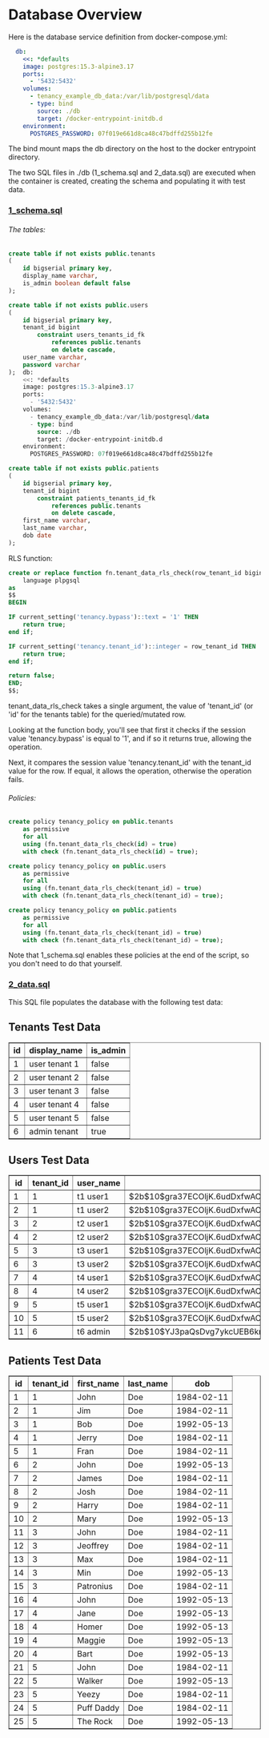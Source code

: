 # Database Overview

Here is the database service definition from docker-compose.yml:

```YAML
  db:
    <<: *defaults
    image: postgres:15.3-alpine3.17
    ports:
      - '5432:5432'
    volumes:
      - tenancy_example_db_data:/var/lib/postgresql/data
      - type: bind
        source: ./db
        target: /docker-entrypoint-initdb.d
    environment:
      POSTGRES_PASSWORD: 07f019e661d8ca48c47bdffd255b12fe
```

The bind mount maps the db directory on the host to the docker entrypoint directory.

The two SQL files in ./db (1_schema.sql and 2_data.sql) are executed when the container is created, creating the schema and populating it with test data.

### [1_schema.sql](db/1_schema.sql)

###### The tables:

```sql
create table if not exists public.tenants
(
    id bigserial primary key,
    display_name varchar,
    is_admin boolean default false
);

create table if not exists public.users
(
    id bigserial primary key,
    tenant_id bigint
        constraint users_tenants_id_fk
            references public.tenants
            on delete cascade,
    user_name varchar,
    password varchar
);  db:
    <<: *defaults
    image: postgres:15.3-alpine3.17
    ports:
      - '5432:5432'
    volumes:
      - tenancy_example_db_data:/var/lib/postgresql/data
      - type: bind
        source: ./db
        target: /docker-entrypoint-initdb.d
    environment:
      POSTGRES_PASSWORD: 07f019e661d8ca48c47bdffd255b12fe

create table if not exists public.patients
(
    id bigserial primary key,
    tenant_id bigint
        constraint patients_tenants_id_fk
            references public.tenants
            on delete cascade,
    first_name varchar,
    last_name varchar,
    dob date
);
```

RLS function:

```sql
create or replace function fn.tenant_data_rls_check(row_tenant_id bigint) returns boolean
    language plpgsql
as
$$
BEGIN

IF current_setting('tenancy.bypass')::text = '1' THEN
    return true;
end if;

IF current_setting('tenancy.tenant_id')::integer = row_tenant_id THEN
    return true;
end if;

return false;
END;
$$;
```

tenant_data_rls_check takes a single argument, the value of 'tenant_id' (or 'id' for the tenants table) for the queried/mutated row.

Looking at the function body, you'll see that first it checks if the session value 'tenancy.bypass' is equal to '1', and if so it returns true, allowing the operation.

Next, it compares the session value 'tenancy.tenant_id' with the tenant_id value for the row. If equal, it allows the operation, otherwise the operation fails.

###### Policies:

```sql
create policy tenancy_policy on public.tenants
    as permissive
    for all
    using (fn.tenant_data_rls_check(id) = true)
    with check (fn.tenant_data_rls_check(id) = true);

create policy tenancy_policy on public.users
    as permissive
    for all
    using (fn.tenant_data_rls_check(tenant_id) = true)
    with check (fn.tenant_data_rls_check(tenant_id) = true);

create policy tenancy_policy on public.patients
    as permissive
    for all
    using (fn.tenant_data_rls_check(tenant_id) = true)
    with check (fn.tenant_data_rls_check(tenant_id) = true);
```

Note that 1_schema.sql enables these policies at the end of the script, so you don't need to do that yourself.

### [2_data.sql](db/2_data.sql)

This SQL file populates the database with the following test data:

## Tenants Test Data

<table border="1" style="border-collapse:collapse">
<tr><th>id</th><th>display_name</th><th>is_admin</th></tr>
<tr><td>1</td><td>user tenant 1</td><td>false</td></tr>
<tr><td>2</td><td>user tenant 2</td><td>false</td></tr>
<tr><td>3</td><td>user tenant 3</td><td>false</td></tr>
<tr><td>4</td><td>user tenant 4</td><td>false</td></tr>
<tr><td>5</td><td>user tenant 5</td><td>false</td></tr>
<tr><td>6</td><td>admin tenant</td><td>true</td></tr>
</table>

## Users Test Data

<table border="1" style="border-collapse:collapse">
<tr><th>id</th><th>tenant_id</th><th>user_name</th><th>password</th></tr>
<tr><td>1</td><td>1</td><td>t1 user1</td><td>$2b$10$gra37ECOljK.6udDxfwAOOTSyeQSbo9I0zS6l6NoMR1mbE.9T.jF2</td></tr>
<tr><td>2</td><td>1</td><td>t1 user2</td><td>$2b$10$gra37ECOljK.6udDxfwAOOTSyeQSbo9I0zS6l6NoMR1mbE.9T.jF2</td></tr>
<tr><td>3</td><td>2</td><td>t2 user1</td><td>$2b$10$gra37ECOljK.6udDxfwAOOTSyeQSbo9I0zS6l6NoMR1mbE.9T.jF2</td></tr>
<tr><td>4</td><td>2</td><td>t2 user2</td><td>$2b$10$gra37ECOljK.6udDxfwAOOTSyeQSbo9I0zS6l6NoMR1mbE.9T.jF2</td></tr>
<tr><td>5</td><td>3</td><td>t3 user1</td><td>$2b$10$gra37ECOljK.6udDxfwAOOTSyeQSbo9I0zS6l6NoMR1mbE.9T.jF2</td></tr>
<tr><td>6</td><td>3</td><td>t3 user2</td><td>$2b$10$gra37ECOljK.6udDxfwAOOTSyeQSbo9I0zS6l6NoMR1mbE.9T.jF2</td></tr>
<tr><td>7</td><td>4</td><td>t4 user1</td><td>$2b$10$gra37ECOljK.6udDxfwAOOTSyeQSbo9I0zS6l6NoMR1mbE.9T.jF2</td></tr>
<tr><td>8</td><td>4</td><td>t4 user2</td><td>$2b$10$gra37ECOljK.6udDxfwAOOTSyeQSbo9I0zS6l6NoMR1mbE.9T.jF2</td></tr>
<tr><td>9</td><td>5</td><td>t5 user1</td><td>$2b$10$gra37ECOljK.6udDxfwAOOTSyeQSbo9I0zS6l6NoMR1mbE.9T.jF2</td></tr>
<tr><td>10</td><td>5</td><td>t5 user2</td><td>$2b$10$gra37ECOljK.6udDxfwAOOTSyeQSbo9I0zS6l6NoMR1mbE.9T.jF2</td></tr>
<tr><td>11</td><td>6</td><td>t6 admin</td><td>$2b$10$YJ3paQsDvg7ykcUEB6kmQetsGcaRfPzTwvpOEQSc565epW.P82lMO</td></tr>
</table>

## Patients Test Data

<table border="1" style="border-collapse:collapse">
<tr><th>id</th><th>tenant_id</th><th>first_name</th><th>last_name</th><th>dob</th></tr>
<tr><td>1</td><td>1</td><td>John</td><td>Doe</td><td>1984-02-11</td></tr>
<tr><td>2</td><td>1</td><td>Jim</td><td>Doe</td><td>1984-02-11</td></tr>
<tr><td>3</td><td>1</td><td>Bob</td><td>Doe</td><td>1992-05-13</td></tr>
<tr><td>4</td><td>1</td><td>Jerry</td><td>Doe</td><td>1984-02-11</td></tr>
<tr><td>5</td><td>1</td><td>Fran</td><td>Doe</td><td>1984-02-11</td></tr>
<tr><td>6</td><td>2</td><td>John</td><td>Doe</td><td>1992-05-13</td></tr>
<tr><td>7</td><td>2</td><td>James</td><td>Doe</td><td>1984-02-11</td></tr>
<tr><td>8</td><td>2</td><td>Josh</td><td>Doe</td><td>1984-02-11</td></tr>
<tr><td>9</td><td>2</td><td>Harry</td><td>Doe</td><td>1984-02-11</td></tr>
<tr><td>10</td><td>2</td><td>Mary</td><td>Doe</td><td>1992-05-13</td></tr>
<tr><td>11</td><td>3</td><td>John</td><td>Doe</td><td>1984-02-11</td></tr>
<tr><td>12</td><td>3</td><td>Jeoffrey</td><td>Doe</td><td>1984-02-11</td></tr>
<tr><td>13</td><td>3</td><td>Max</td><td>Doe</td><td>1984-02-11</td></tr>
<tr><td>14</td><td>3</td><td>Min</td><td>Doe</td><td>1992-05-13</td></tr>
<tr><td>15</td><td>3</td><td>Patronius</td><td>Doe</td><td>1984-02-11</td></tr>
<tr><td>16</td><td>4</td><td>John</td><td>Doe</td><td>1992-05-13</td></tr>
<tr><td>17</td><td>4</td><td>Jane</td><td>Doe</td><td>1992-05-13</td></tr>
<tr><td>18</td><td>4</td><td>Homer</td><td>Doe</td><td>1992-05-13</td></tr>
<tr><td>19</td><td>4</td><td>Maggie</td><td>Doe</td><td>1992-05-13</td></tr>
<tr><td>20</td><td>4</td><td>Bart</td><td>Doe</td><td>1992-05-13</td></tr>
<tr><td>21</td><td>5</td><td>John</td><td>Doe</td><td>1984-02-11</td></tr>
<tr><td>22</td><td>5</td><td>Walker</td><td>Doe</td><td>1992-05-13</td></tr>
<tr><td>23</td><td>5</td><td>Yeezy</td><td>Doe</td><td>1984-02-11</td></tr>
<tr><td>24</td><td>5</td><td>Puff Daddy</td><td>Doe</td><td>1984-02-11</td></tr>
<tr><td>25</td><td>5</td><td>The Rock</td><td>Doe</td><td>1992-05-13</td></tr>
</table>
